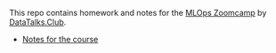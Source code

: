 This repo contains homework and notes for the [MLOps Zoomcamp](https://github.com/DataTalksClub/mlops-zoomcamp) by [DataTalks.Club](https://datatalks.club/).

* [Notes for the course](notes/README.md)
